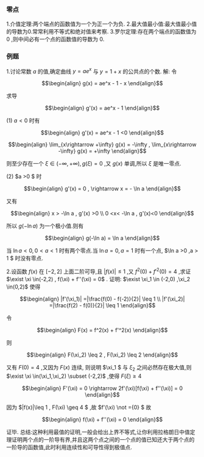 ### 零点
1.介值定理:两个端点的函数值为一个为正一个为负.
2.最大值最小值:最大值最小值的导数为0.常常利用不等式和绝对值来考察.
3.罗尔定理:存在两个端点的函数值为 $0$ ,则中间必有一个点的函数值的导数为 $0$.



### 例题
1.讨论常数 $a$ 的值,确定曲线 $y = ae^x$ 与 $y = 1 + x$ 的公共点的个数.
解:
令

$$\begin{align}
    g(x) = ae^x - 1 - x
\end{align}$$

求导

$$\begin{align}
    g'(x) = ae^x - 1
\end{align}$$

(1) $a<0$ 时有

$$\begin{align}
    g'(x) = ae^x - 1 <0
\end{align}$$


$$\begin{align}
    \lim_{x\rightarrow +\infty} g(x) = -\infty , \lim_{x\rightarrow -\infty} g(x) = +\infty
\end{align}$$

则至少存在一个 $\xi \in (-\infty,+\infty) , g(\xi) = 0$ ,又 $g(x)$ 单调,所以 $\xi$ 是唯一零点.

(2) $a >0 $ 时

$$\begin{align}
    g'(x) = 0 , \rightarrow x = - \ln a 
\end{align}$$

又有

$$\begin{align}
    x > -\ln a , g'(x) >0 \\
    0 <x< -\ln a , g'(x)<0 
\end{align}$$

所以 $g(-\ln a)$ 为一个极小值.则有

$$\begin{align}
    g(-\ln a) =  \ln a
\end{align}$$

当 $\ln a <0, 0<a<1$ 时有两个零点.当 $\ln a = 0 , a = 1$ 时有一个点, $\ln a >0 ,a > 1 $ 时没有零点.


2.设函数 $f(x)$ 在 $[-2,2]$ 上面二阶可导,且 $|f(x)|\leq 1$ ,又 $f^2(0) + f'^2(0) = 4$ ,求证 $\exist \xi \in(-2,2) , f(\xi) + f''(\xi) = 0$ .
证明:
$\exist \xi_1 \in (-2,0) ,\xi_2 \in(0,2)$ 使得

$$\begin{align} 
    |f'(\xi_1)| =|\frac{f(0) - f(-2)}{2}| \leq 1 \\
    |f'(\xi_2)| =|\frac{f(2) - f(0)}{2}| \leq 1
\end{align}$$


令

$$\begin{align}
    F(x) = f^2(x) + f'^2(x) 
\end{align}$$

则

$$\begin{align}
    F(\xi_2) \leq 2 , F(\xi_2) \leq 2
\end{align}$$

又有 $F(0) = 4$ ,又因为 $F(x)$ 连续, 则说明 $\xi_1 $ 与 $\xi_2$ 之间必然存在极大值,则 $\exist \xi \in(\xi_1,\xi_2) \subset (-2,2)$ ,使得 $F(\xi) \geq 4$

$$\begin{align}
    F'(\xi) = 0 \rightarrow 2f'(\xi)[f(\xi) + f''(\xi)] = 0 
\end{align}$$

因为 $|f(x)|\leq 1 , F(\xi) \geq 4 $ ,故 $f'(\xi) \not ={0} $ 故

$$\begin{align}
    f(\xi) + f''(\xi) = 0
\end{align}$$

证毕.
总结:这种利用最值的证明,一般会给出上界不等式,让你利用拉格朗日中值定理证明两个点的一阶导有界,并且这两个点之间的一个点的值已知还大于两个点的一阶导的函数值,此时利用连续性和可导性得到极值点.